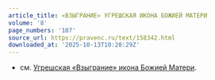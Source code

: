 ```yaml
---
article_title: «ВЗЫГРАНИЕ» УГРЕШСКАЯ ИКОНА БОЖИЕЙ МАТЕРИ
volume: '8'
page_numbers: '107'
source_url: https://pravenc.ru/text/158342.html
downloaded_at: '2025-10-13T10:20:29Z'
---
```


- см. [Угрешская «Взыграние» икона Божией Матери](<https://pravenc.ru/text/Угрешская  Взыграние  икона Божией Матери.html>).
